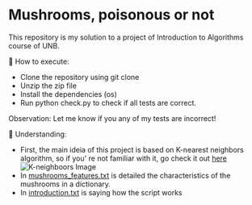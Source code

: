 # Mushrooms, poisonous or not
This repository is my solution to a project of Introduction to Algorithms course of UNB.

🚀 How to execute:
- Clone the repository using git clone
- Unzip the zip file
- Install the dependencies (os)
- Run python check.py to check if all tests are correct.

Observation: Let me know if you any of my tests are incorrect!

🔎 Understanding:
- First, the main ideia of this project is based on K-nearest neighbors algorithm, so if you' re not familiar with it, go check it out [here](https://en.wikipedia.org/wiki/K-nearest_neighbors_algorithm)
![K-neighboors Image](https://aimlsite.files.wordpress.com/2017/10/knn.png?w=1008)
- In [mushrooms_features.txt](/mushrooms_features.txt) is detailed the characteristics of the mushrooms in a dictionary.
- In [introduction.txt](/introduction.txt) is saying how the script works
